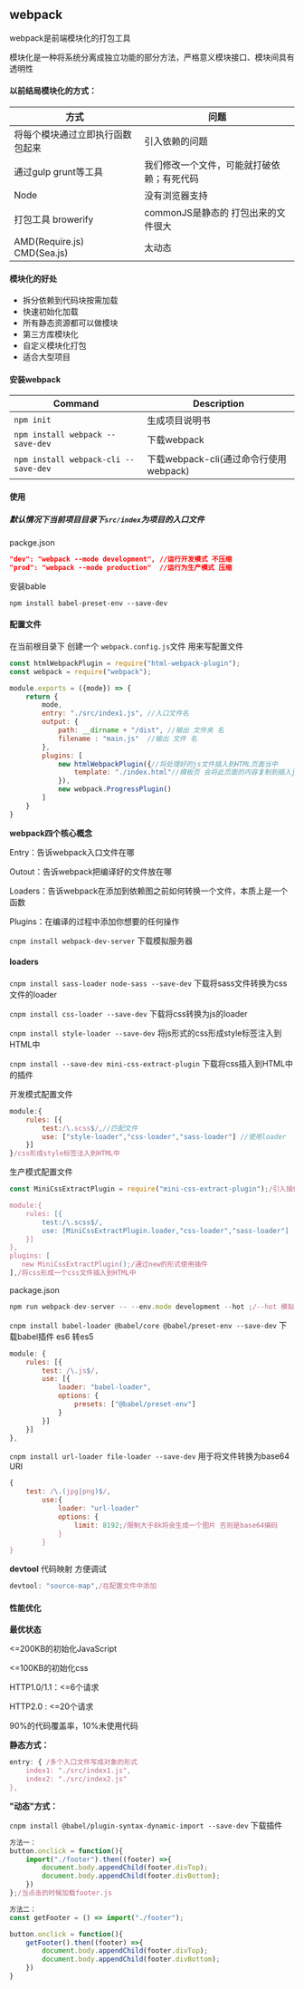 ## webpack

webpack是前端模块化的打包工具

模块化是一种将系统分离成独立功能的部分方法，严格意义模块接口、模块间具有透明性

#### 以前结局模块化的方式：

| 方式                             | 问题                                       |
| -------------------------------- | ------------------------------------------ |
| 将每个模块通过立即执行函数包起来 | 引入依赖的问题                             |
| 通过gulp grunt等工具             | 我们修改一个文件，可能就打破依赖；有死代码 |
| Node                             | 没有浏览器支持                             |
| 打包工具 browerify               | commonJS是静态的 打包出来的文件很大        |
| AMD(Require.js) CMD(Sea.js)      | 太动态                                     |



#### 模块化的好处

- 拆分依赖到代码块按需加载
- 快速初始化加载
- 所有静态资源都可以做模块
- 第三方库模块化
- 自定义模块化打包
- 适合大型项目



#### 安装webpack

| Command                              | Description                            |
| ------------------------------------ | -------------------------------------- |
| `npm init`                           | 生成项目说明书                         |
| `npm install webpack --save-dev`     | 下载webpack                            |
| `npm install webpack-cli --save-dev` | 下载webpack-cli(通过命令行使用webpack) |



#### 使用

##### 默认情况下当前项目目录下`src/index`为项目的入口文件



packge.json

```json
"dev": "webpack --mode development", //运行开发模式 不压缩
"prod": "webpack --mode production"  //运行为生产模式 压缩
```



安装bable

`npm install babel-preset-env --save-dev`





#### 配置文件

在当前根目录下 创建一个 `webpack.config.js`文件 用来写配置文件

```javascript
const htmlWebpackPlugin = require("html-webpack-plugin");
const webpack = require("webpack");

module.exports = ({mode}) => {
    return {
        mode,
        entry: "./src/index1.js", //入口文件名
        output: {
            path: __dirname + "/dist", //输出 文件夹 名
            filename : "main.js"  //输出 文件 名
        },
        plugins: [
            new htmlWebpackPlugin({//将处理好的js文件插入到HTML页面当中
                template: "./index.html"//模板页 会将此页面的内容复制到插入js文件的HTML页面中
            }),
            new webpack.ProgressPlugin()
        ]
    }
}
```



**webpack四个核心概念**

Entry：告诉webpack入口文件在哪

Outout：告诉webpack把编译好的文件放在哪

Loaders：告诉webpack在添加到依赖图之前如何转换一个文件，本质上是一个函数

Plugins：在编译的过程中添加你想要的任何操作

`cnpm install webpack-dev-server` 下载模拟服务器





#### loaders

`cnpm install sass-loader node-sass --save-dev` 下载将sass文件转换为css文件的loader

`cnpm install css-loader --save-dev` 下载将css转换为js的loader

`cnpm install style-loader --save-dev` 将js形式的css形成style标签注入到HTML中

`cnpm install --save-dev mini-css-extract-plugin` 下载将css插入到HTML中的插件



开发模式配置文件

```javascript
module:{
    rules: [{
        test:/\.scss$/,//匹配文件
        use: ["style-loader","css-loader","sass-loader"] //使用loader
    }]
}/css形成style标签注入到HTML中
```



生产模式配置文件

```javascript
const MiniCssExtractPlugin = require("mini-css-extract-plugin");/引入插件

module:{
    rules: [{
        test:/\.scss$/,
        use: [MiniCssExtractPlugin.loader,"css-loader","sass-loader"]
    }]
},
plugins: [
   new MiniCssExtractPlugin();/通过new的形式使用插件
],/将css形成一个css文件插入到HTML中
```



package.json

```javascript
npm run webpack-dev-server -- --env.mode development --hot ;/--hot 模拟服务器热模块启动实现页面编辑后的局部刷新
```



`cnpm install babel-loader @babel/core @babel/preset-env --save-dev` 下载babel插件 es6 转es5

```javascript
module: {
    rules: [{
        test: /\.js$/,
        use: [{
            loader: "babel-loader",
            options: {
                presets: ["@babel/preset-env"]
            }
        }]
    }]
},
```



`cnpm install url-loader file-loader --save-dev`  用于将文件转换为base64 URI

```javascript
{
    test: /\.(jpg|png)$/,
        use:{
            loader: "url-loader"
            options: {
                limit: 8192;/限制大于8k将会生成一个图片 否则是base64编码
            }
        }
}
```



 **devtool**  代码映射 方便调试

```javascript
devtool: "source-map",/在配置文件中添加
```





#### 性能优化

**最优状态** 

<=200KB的初始化JavaScript

<=100KB的初始化css

HTTP1.0/1.1：<=6个请求

HTTP2.0 : <=20个请求

90%的代码覆盖率，10%未使用代码



**静态方式：**

```javascript
entry: { /多个入口文件写成对象的形式
    index1: "./src/index1.js",
    index2: "./src/index2.js"
},
```



**"动态"方式：**

`cnpm install @babel/plugin-syntax-dynamic-import --save-dev` 下载插件

```javascript
方法一：
button.onclick = function(){
    import("./footer").then((footer) =>{
        document.body.appendChild(footer.divTop);
        document.body.appendChild(footer.divBottom);
    })  
};/当点击的时候加载footer.js
```

```javascript
方法二：
const getFooter = () => import("./footer");

button.onclick = function(){
    getFooter().then((footer) =>{
        document.body.appendChild(footer.divTop);
        document.body.appendChild(footer.divBottom);
    }) 
}
```

